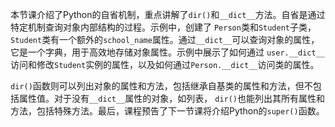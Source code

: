 本节课介绍了Python的自省机制，重点讲解了`dir()`和`__dict__`方法。自省是通过特定机制查询对象内部结构的过程。示例中，创建了
`Person`类和`Student`子类，`Student`类有一个额外的`school_name`属性。通过`__dict__`可以查询对象的属性，它是一个字典，用于高效地存储对象属性。示例中展示了如何通过
`user.__dict__`访问和修改`Student`实例的属性，以及如何通过`Person.__dict__`访问类的属性。

`dir()`函数则可以列出对象的属性和方法，包括继承自基类的属性和方法，但不包括属性值。对于没有`__dict__`属性的对象，如列表，
`dir()`也能列出其所有属性和方法，包括特殊方法。最后，课程预告了下一节课将介绍Python的`super()`函数。